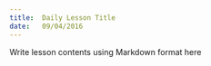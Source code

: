 ```yaml
---
title:  Daily Lesson Title
date:   09/04/2016
---
```


Write lesson contents using Markdown format here